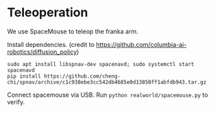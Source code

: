 
# Teleoperation
We use SpaceMouse to teleop the franka arm.

Install dependencies. (credit to https://github.com/columbia-ai-robotics/diffusion_policy)
```
sudo apt install libspnav-dev spacenavd; sudo systemctl start spacenavd
pip install https://github.com/cheng-chi/spnav/archive/c1c938ebe3cc542db4685e0d13850ff1abfdb943.tar.gz
```
Connect spacemouse via USB.
Run `python realworld/spacemouse.py` to verify.